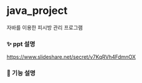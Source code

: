 # java_project
자바를 이용한 피시방 관리 프로그램

### ✨ ppt 설명
https://www.slideshare.net/secret/v7KqRVh4FdmnOX

### 🎈 기능 설명
